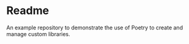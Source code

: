 # Readme

An example repository to demonstrate the use of Poetry to create and manage custom libraries.

